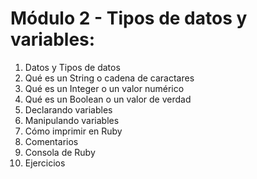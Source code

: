 # Módulo 2 - Tipos de datos y variables:
01. Datos y Tipos de datos
02. Qué es un String o cadena de caractares
03. Qué es un Integer o un valor numérico
04. Qué es un Boolean o un valor de verdad
05. Declarando variables
06. Manipulando variables
07. Cómo imprimir en Ruby
08. Comentarios
09. Consola de Ruby
10. Ejercicios